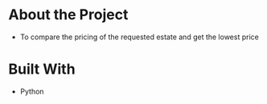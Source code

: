 # About the Project
- To compare the pricing of the requested estate and get the lowest price


# Built With
- Python
